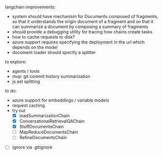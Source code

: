 langchain improvements:
- system should have mechanism for Documents composed of fragments, so that it understands the origin document of a fragment and so that it can summarize a document by composing a summary of fragments
- should provide a debugging utility for tracing how chains create tasks
- how to cache requests to disk?
- azure support requires specifying the deployment in the url which depends on the model
- document loader should specify a splitter

to explore:
- agents / tools
- mvp: git commit history summarization
- js ast splitting

to do:
- azure support for embeddings / variable models
- request caching
- try out
  - [x] loadSummarizationChain
  - [x] ConversationalRetrievalQAChain
  - [x] StuffDocumentsChain
  - [ ] MapReduceDocumentsChain
  - [ ] RefineDocumentsChain
- [ ] ignore via .gitignore